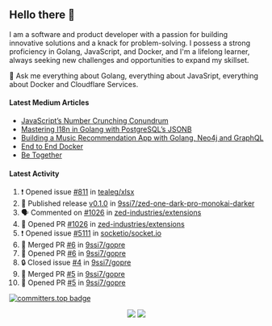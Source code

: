 ## Hello there 👋

I am a software and product developer with a passion for building innovative solutions and a knack for problem-solving. I possess a strong proficiency in Golang, JavaScript, and Docker, and I'm a lifelong learner, always seeking new challenges and opportunities to expand my skillset.

💬 Ask me everything about Golang, everything about JavaSript, everything about Docker and Cloudflare Services.

#### Latest Medium Articles

<!-- ARTICLES:START -->
- [JavaScript’s Number Crunching Conundrum](https://9ssi7.medium.com/javascripts-number-crunching-conundrum-c8ad0c546738?source=rss-ced864c5b828------2)
- [Mastering I18n in Golang with PostgreSQL’s JSONB](https://9ssi7.medium.com/mastering-i18n-in-golang-with-postgresqls-jsonb-2631ad50376a?source=rss-ced864c5b828------2)
- [Building a Music Recommendation App with Golang, Neo4j and GraphQL](https://9ssi7.medium.com/building-a-music-recommendation-app-with-golang-neo4j-and-graphql-697f842ea688?source=rss-ced864c5b828------2)
- [End to End Docker](https://9ssi7.medium.com/end-to-end-docker-1d16d5a55424?source=rss-ced864c5b828------2)
- [Be Together](https://9ssi7.medium.com/be-together-3b8f5a3c7ed9?source=rss-ced864c5b828------2)
<!-- ARTICLES:END -->

#### Latest Activity

<!--START_SECTION:activity-->
1. ❗ Opened issue [#811](https://github.com/tealeg/xlsx/issues/811) in [tealeg/xlsx](https://github.com/tealeg/xlsx)
2. 🚀 Published release [v0.1.0](https://github.com/9ssi7/zed-one-dark-pro-monokai-darker/releases/tag/v0.1.0) in [9ssi7/zed-one-dark-pro-monokai-darker](https://github.com/9ssi7/zed-one-dark-pro-monokai-darker)
3. 🗣 Commented on [#1026](https://github.com/zed-industries/extensions/pull/1026#issuecomment-2223678977) in [zed-industries/extensions](https://github.com/zed-industries/extensions)
4. 💪 Opened PR [#1026](https://github.com/zed-industries/extensions/pull/1026) in [zed-industries/extensions](https://github.com/zed-industries/extensions)
5. ❗ Opened issue [#5111](https://github.com/socketio/socket.io/issues/5111) in [socketio/socket.io](https://github.com/socketio/socket.io)
6. 🎉 Merged PR [#6](https://github.com/9ssi7/gopre/pull/6) in [9ssi7/gopre](https://github.com/9ssi7/gopre)
7. 💪 Opened PR [#6](https://github.com/9ssi7/gopre/pull/6) in [9ssi7/gopre](https://github.com/9ssi7/gopre)
8. 🔒 Closed issue [#4](https://github.com/9ssi7/gopre/issues/4) in [9ssi7/gopre](https://github.com/9ssi7/gopre)
9. 🎉 Merged PR [#5](https://github.com/9ssi7/gopre/pull/5) in [9ssi7/gopre](https://github.com/9ssi7/gopre)
10. 💪 Opened PR [#5](https://github.com/9ssi7/gopre/pull/5) in [9ssi7/gopre](https://github.com/9ssi7/gopre)
<!--END_SECTION:activity-->

[![committers.top badge](https://user-badge.committers.top/turkey_private/9ssi7.svg)](https://user-badge.committers.top/turkey_private/9ssi7)

<p align="center">
  <picture>
  <source
    srcset="https://github-readme-stats.vercel.app/api?username=9ssi7&show_icons=true&theme=dark&hide_border=true&border_radius=10"
    media="(prefers-color-scheme: dark)"
  />
  <source
    srcset="https://github-readme-stats.vercel.app/api?username=9ssi7&show_icons=true&hide_border=true&border_radius=10"
    media="(prefers-color-scheme: light), (prefers-color-scheme: no-preference)"
  />
  <img src="https://github-readme-stats.vercel.app/api?username=9ssi7&show_icons=true&hide_border=true&border_radius=10" />
</picture>

<picture>
  <source
    srcset="https://github-readme-streak-stats.herokuapp.com?user=9ssi7&theme=dark&hide_border=true&border_radius=10"
    media="(prefers-color-scheme: dark)"
  />
  <source
    srcset="https://github-readme-streak-stats.herokuapp.com?user=9ssi7&hide_border=true&border_radius=10"
    media="(prefers-color-scheme: light), (prefers-color-scheme: no-preference)"
  />
  <img src="https://github-readme-streak-stats.herokuapp.com?user=9ssi7&hide_border=true&border_radius=10" />
</picture>
</p>
